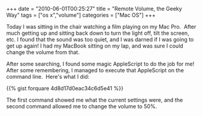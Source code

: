 +++
date = "2010-06-01T00:25:27"
title = "Remote Volume, the Geeky Way"
tags = ["os x","volume"]
categories = ["Mac OS"]
+++

Today I was sitting in the chair watching a film playing on my Mac Pro.  After much getting up and sitting back down to turn the light off, tilt the screen, etc. I found that the sound was too quiet, and I was darned if I was going to get up again! 
I had my MacBook sitting on my lap, and was sure I could change the volume from that. 
 
After some searching, I found some magic AppleScript to do the job for me!  After some remembering, I managed to execute that AppleScript on the command line.  Here's what I did: 
 
{{% gist forquare 4d8d17d0eac34c6d5e41 %}}
 
The first command showed me what the current settings were, and the second command allowed me to change the volume to 50%.
